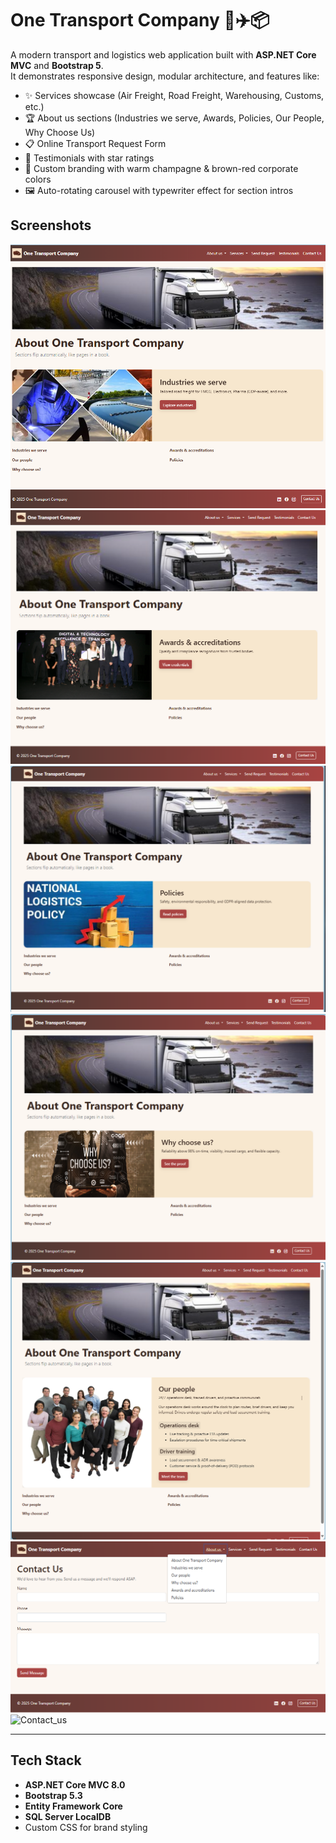 # One Transport Company 🚛✈️📦

A modern transport and logistics web application built with **ASP.NET Core MVC** and **Bootstrap 5**.  
It demonstrates responsive design, modular architecture, and features like:

- ✨ Services showcase (Air Freight, Road Freight, Warehousing, Customs, etc.)
- 🏆 About us sections (Industries we serve, Awards, Policies, Our People, Why Choose Us)
- 📋 Online Transport Request Form
- 💬 Testimonials with star ratings
- 🎨 Custom branding with warm champagne & brown-red corporate colors
- 🖼️ Auto-rotating carousel with typewriter effect for section intros

## Screenshots
![Homepage](About-one-transport-company-industries.png)
![About-Us](About-one-transport-company-Awards.png)
![About-Us](About-one-transport-company-policies.png)
![About-Us](About-onr-transport-company-why-choose-us.png)
![About-Us](About-one-transport-company-our-people.png)
![About-Us](About-us.png)
![Contact_us](Contact_us.png)


---

## Tech Stack
- **ASP.NET Core MVC 8.0**
- **Bootstrap 5.3**
- **Entity Framework Core**
- **SQL Server LocalDB**
- Custom CSS for brand styling
